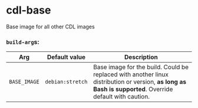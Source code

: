 # cdl-base

Base image for all other CDL images


### `build-arg`s:
Arg | Default value | Description
----|-----|--------
`BASE_IMAGE` | `debian:stretch` | Base image for the build. Could be replaced with another linux distribution or version, **as long as Bash is supported**. Override default with caution.
